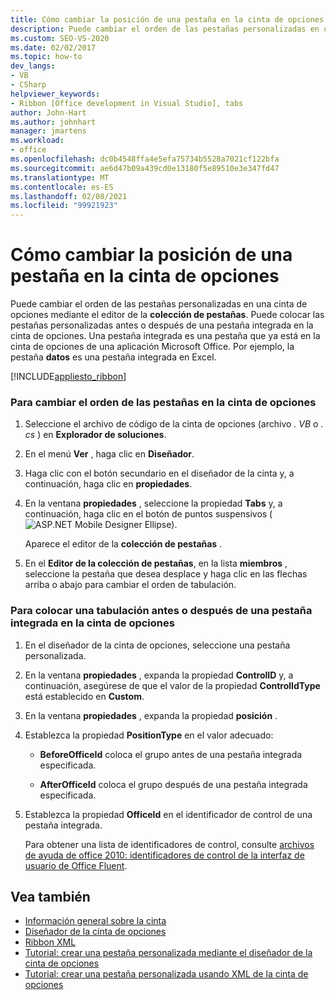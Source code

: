 ```yaml
---
title: Cómo cambiar la posición de una pestaña en la cinta de opciones
description: Puede cambiar el orden de las pestañas personalizadas en una cinta de opciones y colocar las pestañas personalizadas antes o después de una pestaña integrada en la cinta de opciones mediante el editor de la colección de pestañas.
ms.custom: SEO-VS-2020
ms.date: 02/02/2017
ms.topic: how-to
dev_langs:
- VB
- CSharp
helpviewer_keywords:
- Ribbon [Office development in Visual Studio], tabs
author: John-Hart
ms.author: johnhart
manager: jmartens
ms.workload:
- office
ms.openlocfilehash: dc0b4548ffa4e5efa75734b5528a7021cf122bfa
ms.sourcegitcommit: ae6d47b09a439cd0e13180f5e89510e3e347fd47
ms.translationtype: MT
ms.contentlocale: es-ES
ms.lasthandoff: 02/08/2021
ms.locfileid: "99921923"
---
```

# <a name="how-to-change-the-position-of-a-tab-on-the-ribbon"></a>Cómo cambiar la posición de una pestaña en la cinta de opciones
  Puede cambiar el orden de las pestañas personalizadas en una cinta de opciones mediante el editor de la **colección de pestañas**. Puede colocar las pestañas personalizadas antes o después de una pestaña integrada en la cinta de opciones. Una pestaña integrada es una pestaña que ya está en la cinta de opciones de una aplicación Microsoft Office. Por ejemplo, la pestaña **datos** es una pestaña integrada en Excel.

 [!INCLUDE[appliesto_ribbon](../vsto/includes/appliesto-ribbon-md.md)]

### <a name="to-change-the-order-of-tabs-on-the-ribbon"></a>Para cambiar el orden de las pestañas en la cinta de opciones

1. Seleccione el archivo de código de la cinta de opciones (archivo *. VB* o *. cs* ) en **Explorador de soluciones**.

2. En el menú **Ver** , haga clic en **Diseñador**.

3. Haga clic con el botón secundario en el diseñador de la cinta y, a continuación, haga clic en **propiedades**.

4. En la ventana **propiedades** , seleccione la propiedad **Tabs** y, a continuación, haga clic en el botón de puntos suspensivos (![ASP.NET Mobile Designer Ellipse](../sharepoint/media/mwellipsis.gif "Elipse del Diseñador de ASP.NET Mobile")).

     Aparece el editor de la **colección de pestañas** .

5. En el **Editor de la colección de pestañas**, en la lista **miembros** , seleccione la pestaña que desea desplace y haga clic en las flechas arriba o abajo para cambiar el orden de tabulación.

### <a name="to-position-a-tab-before-or-after-a-built-in-tab-on-the-ribbon"></a>Para colocar una tabulación antes o después de una pestaña integrada en la cinta de opciones

1. En el diseñador de la cinta de opciones, seleccione una pestaña personalizada.

2. En la ventana **propiedades** , expanda la propiedad **ControlID** y, a continuación, asegúrese de que el valor de la propiedad **ControlIdType** está establecido en **Custom**.

3. En la ventana **propiedades** , expanda la propiedad **posición** .

4. Establezca la propiedad **PositionType** en el valor adecuado:

    - **BeforeOfficeId** coloca el grupo antes de una pestaña integrada especificada.

    - **AfterOfficeId** coloca el grupo después de una pestaña integrada especificada.

5. Establezca la propiedad **OfficeId** en el identificador de control de una pestaña integrada.

     Para obtener una lista de identificadores de control, consulte [archivos de ayuda de office 2010: identificadores de control de la interfaz de usuario de Office Fluent](https://www.microsoft.com/download/details.aspx?id=6627).

## <a name="see-also"></a>Vea también
- [Información general sobre la cinta](../vsto/ribbon-overview.md)
- [Diseñador de la cinta de opciones](../vsto/ribbon-designer.md)
- [Ribbon XML](../vsto/ribbon-xml.md)
- [Tutorial: crear una pestaña personalizada mediante el diseñador de la cinta de opciones](../vsto/walkthrough-creating-a-custom-tab-by-using-the-ribbon-designer.md)
- [Tutorial: crear una pestaña personalizada usando XML de la cinta de opciones](../vsto/walkthrough-creating-a-custom-tab-by-using-ribbon-xml.md)
